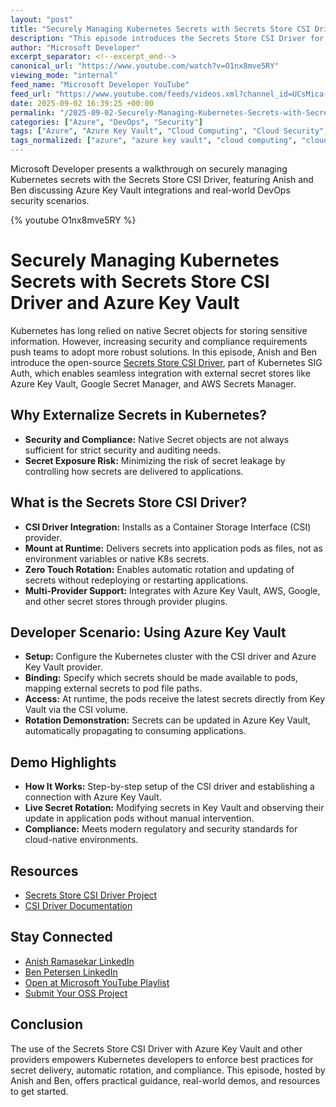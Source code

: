 ```yaml
---
layout: "post"
title: "Securely Managing Kubernetes Secrets with Secrets Store CSI Driver and Azure Key Vault"
description: "This episode introduces the Secrets Store CSI Driver for Kubernetes and demonstrates how to securely externalize secrets management using solutions like Azure Key Vault. The walkthrough covers reasons for moving beyond native Kubernetes Secret objects, best practices for secret consumption by workloads, real-world developer scenarios, and the advantages of runtime secret injection. The presenters also highlight zero-touch rotation and modern compliance, with demos showing practical usage in Kubernetes and links to further resources."
author: "Microsoft Developer"
excerpt_separator: <!--excerpt_end-->
canonical_url: "https://www.youtube.com/watch?v=O1nx8mve5RY"
viewing_mode: "internal"
feed_name: "Microsoft Developer YouTube"
feed_url: "https://www.youtube.com/feeds/videos.xml?channel_id=UCsMica-v34Irf9KVTh6xx-g"
date: 2025-09-02 16:39:25 +00:00
permalink: "/2025-09-02-Securely-Managing-Kubernetes-Secrets-with-Secrets-Store-CSI-Driver-and-Azure-Key-Vault.html"
categories: ["Azure", "DevOps", "Security"]
tags: ["Azure", "Azure Key Vault", "Cloud Computing", "Cloud Security", "Compliance", "Container Security", "Dev", "Development", "DevOps", "External Secrets", "Kubernetes", "Kubernetes SIG Auth", "Microsoft", "Microsoft Azure", "Secret Management", "Secrets Rotation", "Secrets Store CSI Driver", "Security", "Tech", "Technology", "Videos"]
tags_normalized: ["azure", "azure key vault", "cloud computing", "cloud security", "compliance", "container security", "dev", "development", "devops", "external secrets", "kubernetes", "kubernetes sig auth", "microsoft", "microsoft azure", "secret management", "secrets rotation", "secrets store csi driver", "security", "tech", "technology", "videos"]
---
```


Microsoft Developer presents a walkthrough on securely managing Kubernetes secrets with the Secrets Store CSI Driver, featuring Anish and Ben discussing Azure Key Vault integrations and real-world DevOps security scenarios.<!--excerpt_end-->

{% youtube O1nx8mve5RY %}

# Securely Managing Kubernetes Secrets with Secrets Store CSI Driver and Azure Key Vault

Kubernetes has long relied on native Secret objects for storing sensitive information. However, increasing security and compliance requirements push teams to adopt more robust solutions. In this episode, Anish and Ben introduce the open-source [Secrets Store CSI Driver](https://github.com/kubernetes-sigs/secrets-store-csi-driver), part of Kubernetes SIG Auth, which enables seamless integration with external secret stores like Azure Key Vault, Google Secret Manager, and AWS Secrets Manager.

## Why Externalize Secrets in Kubernetes?

- **Security and Compliance:** Native Secret objects are not always sufficient for strict security and auditing needs.
- **Secret Exposure Risk:** Minimizing the risk of secret leakage by controlling how secrets are delivered to applications.

## What is the Secrets Store CSI Driver?

- **CSI Driver Integration:** Installs as a Container Storage Interface (CSI) provider.
- **Mount at Runtime:** Delivers secrets into application pods as files, not as environment variables or native K8s secrets.
- **Zero Touch Rotation:** Enables automatic rotation and updating of secrets without redeploying or restarting applications.
- **Multi-Provider Support:** Integrates with Azure Key Vault, AWS, Google, and other secret stores through provider plugins.

## Developer Scenario: Using Azure Key Vault

- **Setup:** Configure the Kubernetes cluster with the CSI driver and Azure Key Vault provider.
- **Binding:** Specify which secrets should be made available to pods, mapping external secrets to pod file paths.
- **Access:** At runtime, the pods receive the latest secrets directly from Key Vault via the CSI volume.
- **Rotation Demonstration:** Secrets can be updated in Azure Key Vault, automatically propagating to consuming applications.

## Demo Highlights

- **How It Works:** Step-by-step setup of the CSI driver and establishing a connection with Azure Key Vault.
- **Live Secret Rotation:** Modifying secrets in Key Vault and observing their update in application pods without manual intervention.
- **Compliance:** Meets modern regulatory and security standards for cloud-native environments.

## Resources

- [Secrets Store CSI Driver Project](https://github.com/kubernetes-sigs/secrets-store-csi-driver)
- [CSI Driver Documentation](https://secrets-store-csi-driver.sigs.k8s.io/)

## Stay Connected

- [Anish Ramasekar LinkedIn](https://www.linkedin.com/in/anishramasekar)
- [Ben Petersen LinkedIn](https://www.linkedin.com/in/benjaminapetersen)
- [Open at Microsoft YouTube Playlist](https://aka.ms/OpenAtMicrosoftPlaylist)
- [Submit Your OSS Project](https://aka.ms/OpenAtMsCFP)

## Conclusion

The use of the Secrets Store CSI Driver with Azure Key Vault and other providers empowers Kubernetes developers to enforce best practices for secret delivery, automatic rotation, and compliance. This episode, hosted by Anish and Ben, offers practical guidance, real-world demos, and resources to get started.
